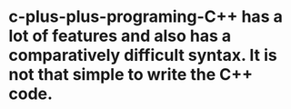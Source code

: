 # c-plus-plus-programing-C++ has a lot of features and also has a comparatively difficult syntax. It is not that simple to write the C++ code.
